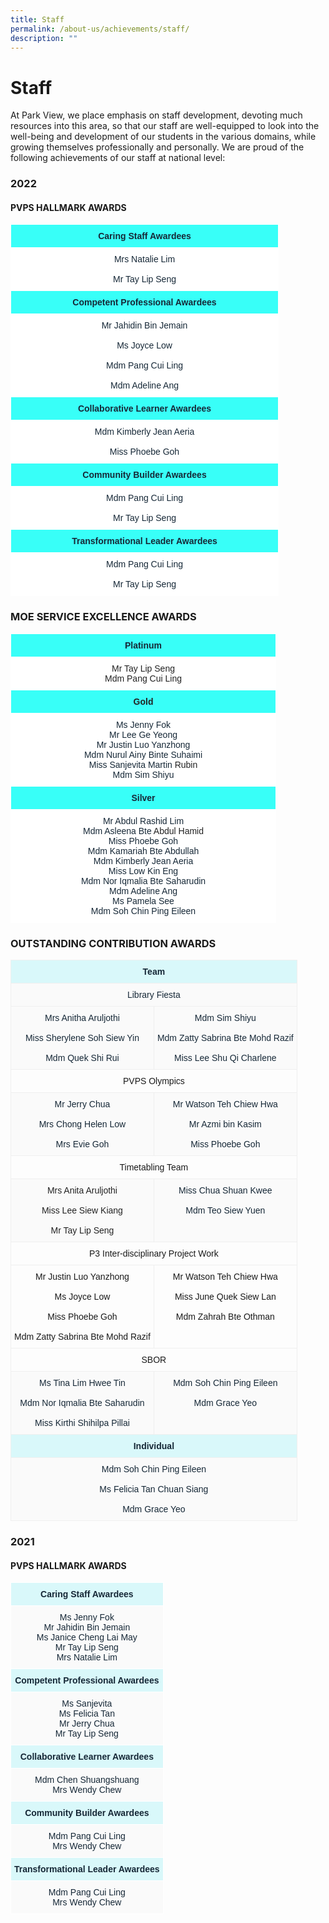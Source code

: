 ```yaml
---
title: Staff
permalink: /about-us/achievements/staff/
description: ""
---
```

# **Staff**

At Park View, we place emphasis on staff development, devoting much resources into this area, so that our staff are well-equipped to look into the well-being and development of our students in the various domains, while growing themselves professionally and personally. We are proud of the following achievements of our staff at national level:

### 2022

#### PVPS HALLMARK AWARDS


<table style="border-collapse:collapse;border-spacing:0;table-layout: fixed; width: 429px" class="tg"><colgroup><col style="width: 429px"></colgroup><thead><tr><th style="background-color:#38fff8;border-color:#ffffff;border-style:solid;border-width:1px;color:#162837;font-family:Arial, sans-serif;font-size:14px;font-weight:bold;overflow:hidden;padding:10px 5px;text-align:center;vertical-align:top;word-break:normal">Caring Staff Awardees</th></tr></thead><tbody><tr><td style="background-color:#ffffff;border-color:#ffffff;border-style:solid;border-width:1px;color:#162837;font-family:Arial, sans-serif;font-size:14px;overflow:hidden;padding:10px 5px;text-align:center;vertical-align:top;word-break:normal">Mrs Natalie Lim<br><br>Mr Tay Lip Seng</td></tr><tr><td style="background-color:#38fff8;border-color:#ffffff;border-style:solid;border-width:1px;color:#162837;font-family:Arial, sans-serif;font-size:14px;font-weight:bold;overflow:hidden;padding:10px 5px;text-align:center;vertical-align:top;word-break:normal">Competent Professional Awardees</td></tr><tr><td style="background-color:#ffffff;border-color:#ffffff;border-style:solid;border-width:1px;color:#162837;font-family:Arial, sans-serif;font-size:14px;overflow:hidden;padding:10px 5px;text-align:center;vertical-align:top;word-break:normal">Mr Jahidin Bin Jemain<br><br>Ms Joyce Low<br><br>Mdm Pang Cui Ling<br><br>Mdm Adeline Ang</td></tr><tr><td style="background-color:#38fff8;border-color:#ffffff;border-style:solid;border-width:1px;color:#162837;font-family:Arial, sans-serif;font-size:14px;font-weight:bold;overflow:hidden;padding:10px 5px;text-align:center;vertical-align:top;word-break:normal">Collaborative Learner Awardees</td></tr><tr><td style="background-color:#ffffff;border-color:#ffffff;border-style:solid;border-width:1px;color:#162837;font-family:Arial, sans-serif;font-size:14px;overflow:hidden;padding:10px 5px;text-align:center;vertical-align:top;word-break:normal">Mdm Kimberly Jean Aeria<br><br>Miss Phoebe Goh</td></tr><tr><td style="background-color:#38fff8;border-color:#ffffff;border-style:solid;border-width:1px;color:#162837;font-family:Arial, sans-serif;font-size:14px;font-weight:bold;overflow:hidden;padding:10px 5px;text-align:center;vertical-align:top;word-break:normal">Community Builder Awardees</td></tr><tr><td style="background-color:#ffffff;border-color:#ffffff;border-style:solid;border-width:1px;color:#162837;font-family:Arial, sans-serif;font-size:14px;overflow:hidden;padding:10px 5px;text-align:center;vertical-align:top;word-break:normal">Mdm Pang Cui Ling<br><br>Mr Tay Lip Seng</td></tr><tr><td style="background-color:#38fff8;border-color:#ffffff;border-style:solid;border-width:1px;color:#162837;font-family:Arial, sans-serif;font-size:14px;font-weight:bold;overflow:hidden;padding:10px 5px;text-align:center;vertical-align:top;word-break:normal">Transformational Leader Awardees</td></tr><tr><td style="background-color:#ffffff;border-color:#ffffff;border-style:solid;border-width:1px;color:#162837;font-family:Arial, sans-serif;font-size:14px;overflow:hidden;padding:10px 5px;text-align:center;vertical-align:top;word-break:normal">Mdm Pang Cui Ling<br><br>Mr Tay Lip Seng</td></tr></tbody></table>




### MOE SERVICE EXCELLENCE AWARDS


<table style="border-collapse:collapse;border-spacing:0;table-layout: fixed; width: 425px" class="tg"><colgroup><col style="width: 425px"></colgroup><thead><tr><th style="background-color:#38fff8;border-color:#ffffff;border-style:solid;border-width:1px;color:#162837;font-family:Arial, sans-serif;font-size:14px;font-weight:bold;overflow:hidden;padding:10px 5px;text-align:center;vertical-align:top;word-break:normal">Platinum</th></tr></thead><tbody><tr><td style="background-color:#ffffff;border-color:#ffffff;border-style:solid;border-width:1px;color:#222;font-family:Arial, sans-serif;font-size:14px;overflow:hidden;padding:10px 5px;text-align:center;vertical-align:middle;word-break:normal"><span style="color:#222"> Mr Tay Lip Seng</span><br><span style="color:#222">Mdm Pang Cui Ling</span></td></tr><tr><td style="background-color:#38fff8;border-color:#ffffff;border-style:solid;border-width:1px;color:#222;font-family:Arial, sans-serif;font-size:14px;font-weight:bold;overflow:hidden;padding:10px 5px;text-align:center;vertical-align:top;word-break:normal"> Gold</td></tr><tr><td style="background-color:#ffffff;border-color:#ffffff;border-style:solid;border-width:1px;color:#162837;font-family:Arial, sans-serif;font-size:14px;overflow:hidden;padding:10px 5px;text-align:center;vertical-align:top;word-break:normal"><span style="font-weight:400;color:#162837">Ms Jenny Fok</span><br><span style="font-weight:400;color:#162837">Mr Lee Ge Yeong</span><br>Mr Justin Luo Yanzhong<br>Mdm Nurul Ainy Binte Suhaimi<br>Miss Sanjevita Martin <span style="color:#222">Rubin</span><br>Mdm Sim Shiyu</td></tr><tr><td style="background-color:#38fff8;border-color:#ffffff;border-style:solid;border-width:1px;color:#162837;font-family:Arial, sans-serif;font-size:14px;font-weight:bold;overflow:hidden;padding:10px 5px;text-align:center;vertical-align:top;word-break:normal">Silver</td></tr><tr><td style="background-color:#ffffff;border-color:#ffffff;border-style:solid;border-width:1px;color:#162837;font-family:Arial, sans-serif;font-size:14px;overflow:hidden;padding:10px 5px;text-align:center;vertical-align:top;word-break:normal"> Mr Abdul Rashid Lim<br><span style="font-weight:400;color:#162837">Mdm Asleena Bte </span><span style="color:#222">Abdul Hamid</span><br><span style="font-weight:400;color:#162837">Miss Phoebe Goh</span><br><span style="font-weight:400;color:#162837">Mdm Kamariah Bte Abdullah</span><br><span style="font-weight:400;color:#162837">Mdm Kimberly Jean Aeria</span><br><span style="font-weight:400;color:#162837">Miss Low Kin Eng</span><br><span style="font-weight:400;color:#162837">Mdm Nor Iqmalia Bte Saharudin</span><br>Mdm Adeline Ang<br>Ms Pamela See<br><span style="font-weight:400;color:#162837">Mdm Soh Chin Ping Eileen</span></td></tr></tbody></table>



### OUTSTANDING CONTRIBUTION AWARDS



<table style="border-collapse:collapse;border-spacing:0" class="tg"><thead><tr><th style="background-color:#D9F8FA;border-color:#efefef;border-style:solid;border-width:1px;color:#162837;font-family:Arial, sans-serif;font-size:14px;font-weight:bold;overflow:hidden;padding:10px 5px;text-align:center;vertical-align:top;word-break:normal" colspan="2">Team</th></tr></thead><tbody><tr><td style="background-color:#FAFAFA;border-color:#efefef;border-style:solid;border-width:1px;color:#162837;font-family:Arial, sans-serif;font-size:14px;overflow:hidden;padding:10px 5px;text-align:center;vertical-align:top;word-break:normal" colspan="2">Library Fiesta</td></tr><tr><td style="background-color:#FAFAFA;border-color:#efefef;border-style:solid;border-width:1px;color:#162837;font-family:Arial, sans-serif;font-size:14px;overflow:hidden;padding:10px 5px;text-align:center;vertical-align:top;word-break:normal">Mrs Anitha Aruljothi<br><br><span style="font-weight:400;color:#162837">Miss Sherylene Soh </span>Siew Yin<br><br>Mdm Quek Shi Rui</td><td style="background-color:#FAFAFA;border-color:#efefef;border-style:solid;border-width:1px;color:#162837;font-family:Arial, sans-serif;font-size:14px;overflow:hidden;padding:10px 5px;text-align:center;vertical-align:top;word-break:normal">Mdm Sim Shiyu<br><br><span style="font-weight:400;color:#162837">Mdm Zatty Sabrina Bte </span>Mohd Razif<br><br><span style="font-weight:400;color:#162837">Miss Lee Shu Qi</span> Charlene<span style="font-weight:400;color:#162837"> </span></td></tr><tr><td style="border-color:#efefef;border-style:solid;border-width:1px;font-family:Arial, sans-serif;font-size:14px;overflow:hidden;padding:10px 5px;text-align:center;vertical-align:top;word-break:normal" colspan="2">PVPS Olympics</td></tr><tr><td style="background-color:#FAFAFA;border-color:#efefef;border-style:solid;border-width:1px;color:#162837;font-family:Arial, sans-serif;font-size:14px;overflow:hidden;padding:10px 5px;text-align:center;vertical-align:top;word-break:normal">Mr Jerry Chua<br><br><span style="font-weight:400;color:#162837">Mrs Chong Helen </span>Low<br><br>Mrs Evie Goh</td><td style="background-color:#FAFAFA;border-color:#efefef;border-style:solid;border-width:1px;color:#162837;font-family:Arial, sans-serif;font-size:14px;overflow:hidden;padding:10px 5px;text-align:center;vertical-align:top;word-break:normal"><span style="font-weight:400;color:#162837">Mr Watson Teh Chiew </span>Hwa<br><br><span style="font-weight:400;color:#162837">Mr Azmi bin Kasim</span><br><br><span style="font-weight:400;color:#162837">Miss Phoebe Goh </span></td></tr><tr><td style="border-color:#efefef;border-style:solid;border-width:1px;font-family:Arial, sans-serif;font-size:14px;overflow:hidden;padding:10px 5px;text-align:center;vertical-align:top;word-break:normal" colspan="2">Timetabling Team</td></tr><tr><td style="background-color:#FAFAFA;border-color:#efefef;border-style:solid;border-width:1px;color:#222;font-family:Arial, sans-serif;font-size:14px;overflow:hidden;padding:10px 5px;text-align:center;vertical-align:middle;word-break:normal">Mrs Anita Aruljothi<br><br>Miss Lee Siew Kiang<br><br>Mr Tay Lip Seng</td><td style="background-color:#FAFAFA;border-color:#efefef;border-style:solid;border-width:1px;color:#162837;font-family:Arial, sans-serif;font-size:14px;overflow:hidden;padding:10px 5px;text-align:center;vertical-align:top;word-break:normal">Miss Chua Shuan Kwee<br><br>Mdm Teo Siew Yuen<br></td></tr><tr><td style="border-color:#efefef;border-style:solid;border-width:1px;font-family:Arial, sans-serif;font-size:14px;overflow:hidden;padding:10px 5px;text-align:center;vertical-align:top;word-break:normal" colspan="2">P3 Inter-disciplinary Project Work</td></tr><tr><td style="border-color:#efefef;border-style:solid;border-width:1px;font-family:Arial, sans-serif;font-size:14px;overflow:hidden;padding:10px 5px;text-align:center;vertical-align:top;word-break:normal">Mr Justin Luo Yanzhong<br><br>Ms Joyce Low<br><br>Miss Phoebe Goh<br><br>Mdm Zatty Sabrina Bte Mohd Razif</td><td style="border-color:#efefef;border-style:solid;border-width:1px;font-family:Arial, sans-serif;font-size:14px;overflow:hidden;padding:10px 5px;text-align:center;vertical-align:top;word-break:normal">Mr Watson Teh Chiew Hwa<br><br>Miss June Quek Siew Lan<br><br>Mdm Zahrah Bte Othman</td></tr><tr><td style="border-color:#efefef;border-style:solid;border-width:1px;font-family:Arial, sans-serif;font-size:14px;overflow:hidden;padding:10px 5px;text-align:center;vertical-align:top;word-break:normal" colspan="2">SBOR</td></tr><tr><td style="background-color:#FAFAFA;border-color:#efefef;border-style:solid;border-width:1px;color:#162837;font-family:Arial, sans-serif;font-size:14px;overflow:hidden;padding:10px 5px;text-align:center;vertical-align:top;word-break:normal">Ms Tina Lim Hwee Tin<br><br><span style="font-weight:400;color:#162837">Mdm Nor Iqmalia Bte Saharudin</span><br><br><span style="font-weight:400;color:#162837">Miss Kirthi Shihilpa Pillai </span></td><td style="background-color:#FAFAFA;border-color:#efefef;border-style:solid;border-width:1px;color:#162837;font-family:Arial, sans-serif;font-size:14px;overflow:hidden;padding:10px 5px;text-align:center;vertical-align:top;word-break:normal">Mdm Soh Chin Ping Eileen<br><br>Mdm Grace Yeo<br></td></tr><tr><td style="background-color:#D9F8FA;border-color:#efefef;border-style:solid;border-width:1px;color:#162837;font-family:Arial, sans-serif;font-size:14px;font-weight:bold;overflow:hidden;padding:10px 5px;text-align:center;vertical-align:top;word-break:normal" colspan="2">Individual</td></tr><tr><td style="background-color:#FAFAFA;border-color:#efefef;border-style:solid;border-width:1px;color:#162837;font-family:Arial, sans-serif;font-size:14px;overflow:hidden;padding:10px 5px;text-align:center;vertical-align:top;word-break:normal" colspan="2">Mdm Soh Chin Ping Eileen<br><br>Ms Felicia Tan Chuan Siang<br><br>Mdm Grace Yeo</td></tr></tbody></table>




### 2021

#### PVPS HALLMARK AWARDS



<table style="border-collapse:collapse;border-spacing:0" class="tg"><thead><tr><th style="background-color:#D9F8FA;border-color:#ffffff;border-style:solid;border-width:1px;color:#162837;font-family:Arial, sans-serif;font-size:14px;font-weight:bold;overflow:hidden;padding:10px 5px;text-align:center;vertical-align:top;word-break:normal">Caring Staff Awardees</th></tr></thead><tbody><tr><td style="background-color:#FAFAFA;border-color:#ffffff;border-style:solid;border-width:1px;color:#162837;font-family:Arial, sans-serif;font-size:14px;overflow:hidden;padding:10px 5px;text-align:center;vertical-align:top;word-break:normal"><span style="font-weight:400;color:#162837">Ms Jenny Fok</span><br><span style="font-weight:400;color:#162837">Mr Jahidin Bin Jemain</span><br><span style="font-weight:400;color:#162837">Ms Janice Cheng Lai May</span><br><span style="font-weight:400;color:#162837">Mr Tay Lip Seng</span><br><span style="font-weight:400;color:#162837">Mrs Natalie Lim</span></td></tr><tr><td style="background-color:#D9F8FA;border-color:#ffffff;border-style:solid;border-width:1px;color:#162837;font-family:Arial, sans-serif;font-size:14px;font-weight:bold;overflow:hidden;padding:10px 5px;text-align:center;vertical-align:top;word-break:normal">Competent Professional Awardees</td></tr><tr><td style="background-color:#FAFAFA;border-color:#ffffff;border-style:solid;border-width:1px;color:#162837;font-family:Arial, sans-serif;font-size:14px;overflow:hidden;padding:10px 5px;text-align:center;vertical-align:top;word-break:normal"><span style="font-weight:400;color:#162837">Ms Sanjevita</span><br><span style="font-weight:400;color:#162837">Ms Felicia Tan</span><br>Mr Jerry Chua<br>Mr Tay Lip Seng<br></td></tr><tr><td style="background-color:#D9F8FA;border-color:#ffffff;border-style:solid;border-width:1px;color:#162837;font-family:Arial, sans-serif;font-size:14px;font-weight:bold;overflow:hidden;padding:10px 5px;text-align:center;vertical-align:top;word-break:normal">Collaborative Learner Awardees</td></tr><tr><td style="background-color:#FAFAFA;border-color:#ffffff;border-style:solid;border-width:1px;color:#162837;font-family:Arial, sans-serif;font-size:14px;overflow:hidden;padding:10px 5px;text-align:center;vertical-align:top;word-break:normal"><span style="font-weight:400;color:#162837">Mdm Chen Shuangshuang</span><br><span style="font-weight:400;color:#162837">Mrs Wendy Chew</span><br></td></tr><tr><td style="background-color:#D9F8FA;border-color:#ffffff;border-style:solid;border-width:1px;color:#162837;font-family:Arial, sans-serif;font-size:14px;font-weight:bold;overflow:hidden;padding:10px 5px;text-align:center;vertical-align:top;word-break:normal">Community Builder Awardees</td></tr><tr><td style="background-color:#FAFAFA;border-color:#ffffff;border-style:solid;border-width:1px;color:#162837;font-family:Arial, sans-serif;font-size:14px;overflow:hidden;padding:10px 5px;text-align:center;vertical-align:top;word-break:normal"><span style="font-weight:400;color:#162837">Mdm Pang Cui Ling</span><br><span style="font-weight:400;color:#162837">Mrs Wendy Chew</span><br></td></tr><tr><td style="background-color:#D9F8FA;border-color:#ffffff;border-style:solid;border-width:1px;color:#162837;font-family:Arial, sans-serif;font-size:14px;font-weight:bold;overflow:hidden;padding:10px 5px;text-align:center;vertical-align:top;word-break:normal">Transformational Leader Awardees</td></tr><tr><td style="background-color:#FAFAFA;border-color:#ffffff;border-style:solid;border-width:1px;color:#162837;font-family:Arial, sans-serif;font-size:14px;overflow:hidden;padding:10px 5px;text-align:center;vertical-align:top;word-break:normal"><span style="font-weight:400;color:#162837">Mdm Pang Cui Ling</span><br><span style="font-weight:400;color:#162837">Mrs Wendy Chew</span></td></tr></tbody></table>
